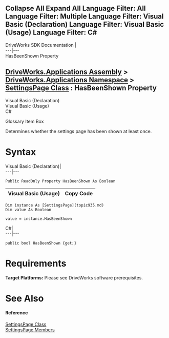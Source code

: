 Collapse All Expand All Language Filter: All  Language Filter: Multiple  Language Filter: Visual Basic (Declaration) Language Filter: Visual Basic (Usage) Language Filter: C#  
---  
DriveWorks SDK Documentation  |   
---|---  
HasBeenShown Property   
  
[DriveWorks.Applications Assembly](topic13.md) > [DriveWorks.Applications Namespace](topic16.md) > [SettingsPage Class](topic935.md) : HasBeenShown Property  
---  
  
Visual Basic (Declaration)    
Visual Basic (Usage)    
C# 

Glossary Item Box

Determines whether the settings page has been shown at least once. 

# Syntax

Visual Basic (Declaration)|   
---|---  
      
    
    Public ReadOnly Property HasBeenShown As Boolean  
  
Visual Basic (Usage)| Copy Code  
---|---  
      
    
    Dim instance As [SettingsPage](topic935.md)
    Dim value As Boolean
     
    value = instance.HasBeenShown  
  
C#|   
---|---  
      
    
    public bool HasBeenShown {get;}  
  
# Requirements

**Target Platforms:** Please see DriveWorks software prerequisites.

# See Also

#### Reference

[SettingsPage Class](topic935.md)   
[SettingsPage Members](topic936.md)


